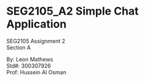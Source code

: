 # SEG2105_A2 Simple Chat Application
SEG2105 Assignment 2 <br>
Section A

By: Leon Mathews<br>
Std#: 300307926<br>
Prof: Hussein Al Osman



